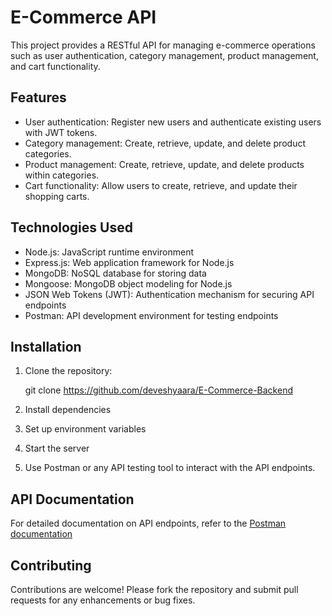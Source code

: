 # E-Commerce API

This project provides a RESTful API for managing e-commerce operations such as user authentication, category management, product management, and cart functionality.

## Features

- User authentication: Register new users and authenticate existing users with JWT tokens.
- Category management: Create, retrieve, update, and delete product categories.
- Product management: Create, retrieve, update, and delete products within categories.
- Cart functionality: Allow users to create, retrieve, and update their shopping carts.

## Technologies Used

- Node.js: JavaScript runtime environment
- Express.js: Web application framework for Node.js
- MongoDB: NoSQL database for storing data
- Mongoose: MongoDB object modeling for Node.js
- JSON Web Tokens (JWT): Authentication mechanism for securing API endpoints
- Postman: API development environment for testing endpoints

## Installation

1. Clone the repository:

    
    git clone https://github.com/deveshyaara/E-Commerce-Backend
    

2. Install dependencies

3. Set up environment variables

4. Start the server

5. Use Postman or any API testing tool to interact with the API endpoints.

## API Documentation

For detailed documentation on API endpoints, refer to the [Postman documentation](https://documenter.getpostman.com/view/34764585/2sA3JQ3yun)

## Contributing

Contributions are welcome! Please fork the repository and submit pull requests for any enhancements or bug fixes.
